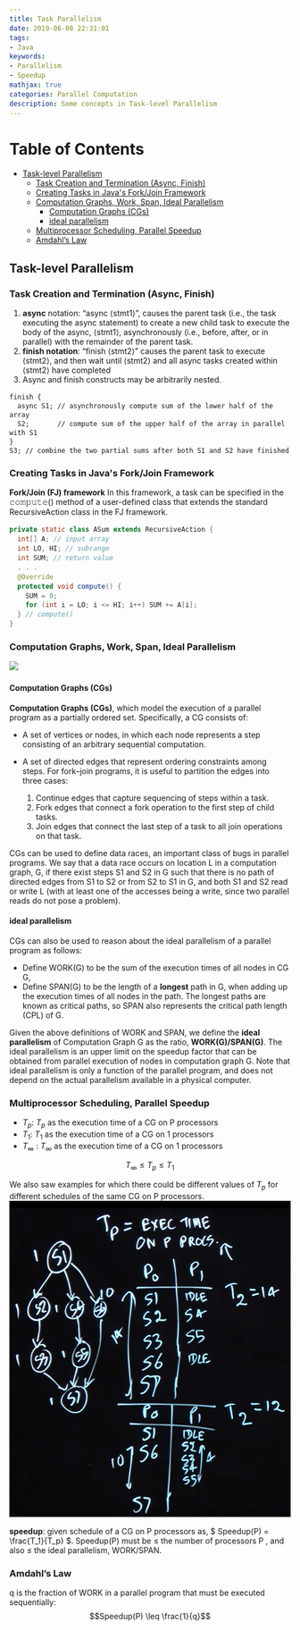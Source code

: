 ```yaml
---
title: Task Parallelism
date: 2019-06-08 22:31:01
tags: 
- Java
keywords:
- Parallelism
- Speedup
mathjax: true
categories: Parallel Computation
description: Some concepts in Task-level Parallelism
---
```


Table of Contents
=================

  * [Task-level Parallelism](#task-level-parallelism)
     * [Task Creation and Termination (Async, Finish)](#task-creation-and-termination-async-finish)
     * [Creating Tasks in Java's Fork/Join Framework](#creating-tasks-in-javas-forkjoin-framework)
     * [Computation Graphs, Work, Span, Ideal Parallelism](#computation-graphs-work-span-ideal-parallelism)
        * [Computation Graphs (CGs)](#computation-graphs-cgs)
        * [ideal parallelism](#ideal-parallelism)
     * [Multiprocessor Scheduling, Parallel Speedup](#multiprocessor-scheduling-parallel-speedup)
     * [Amdahl’s Law](#amdahls-law)


## Task-level Parallelism

### Task Creation and Termination (Async, Finish)
1. **async** notation:  “async ⟨stmt1⟩”, causes the parent task (i.e., the task executing the async statement) to create a new child task to execute the body of the async, ⟨stmt1⟩, asynchronously (i.e., before, after, or in parallel) with the remainder of the parent task.
2. **finish notation**: “finish ⟨stmt2⟩” causes the parent task to execute ⟨stmt2⟩, and then wait until ⟨stmt2⟩ and all async tasks created within ⟨stmt2⟩ have completed
3. Async and finish constructs may be arbitrarily nested.

```
finish {
  async S1; // asynchronously compute sum of the lower half of the array
  S2;       // compute sum of the upper half of the array in parallel with S1
}
S3; // combine the two partial sums after both S1 and S2 have finished
```

### Creating Tasks in Java's Fork/Join Framework

**Fork/Join (FJ) framework**  In this framework, a task can be specified in the 𝚌𝚘𝚖𝚙𝚞𝚝𝚎() method of a user-defined class that extends the standard RecursiveAction class in the FJ framework. 

```Java
private static class ASum extends RecursiveAction {
  int[] A; // input array
  int LO, HI; // subrange
  int SUM; // return value
  . . .
  @Override
  protected void compute() {
    SUM = 0;
    for (int i = LO; i <= HI; i++) SUM += A[i];
  } // compute()
}
```


### Computation Graphs, Work, Span, Ideal Parallelism

![](resourcrs/1.png)

#### Computation Graphs (CGs)
**Computation Graphs (CGs)**, which model the execution of a parallel program as a partially ordered set. Specifically, a CG consists of:

- A set of vertices or nodes, in which each node represents a step consisting of an arbitrary sequential computation.
- A set of directed edges that represent ordering constraints among steps.
For fork–join programs, it is useful to partition the edges into three cases:

    1. Continue edges that capture sequencing of steps within a task.
    2. Fork edges that connect a fork operation to the first step of child tasks.
    3. Join edges that connect the last step of a task to all join operations on that task.

CGs can be used to define data races, an important class of bugs in parallel programs. We say that a data race occurs on location L in a computation graph, G, if there exist steps S1 and S2 in G such that there is no path of directed edges from S1 to S2 or from S2 to S1 in G, and both S1 and S2 read or write L (with at least one of the accesses being a write, since two parallel reads do not pose a problem).


#### ideal parallelism

CGs can also be used to reason about the ideal parallelism of a parallel program as follows:

- Define WORK(G) to be the sum of the execution times of all nodes in CG G,
- Define SPAN(G) to be the length of a **longest** path in G, when adding up the execution times of all nodes in the path. The longest paths are known as critical paths, so SPAN also represents the critical path length (CPL) of G.

Given the above definitions of WORK and SPAN, we define the **ideal parallelism** of Computation Graph G as the ratio, **WORK(G)/SPAN(G)**. The ideal parallelism is an upper limit on the speedup factor that can be obtained from parallel execution of nodes in computation graph G. Note that ideal parallelism is only a function of the parallel program, and does not depend on the actual parallelism available in a physical computer.


### Multiprocessor Scheduling, Parallel Speedup

- $T_p$: $T_p$ as the execution time of a CG on P processors
- $T_1$: $T_1$ as the execution time of a CG on 1 processors
- $T_{\infty}$ : $T_{\infty}$ as the execution time of a CG on 1 processors

$$T_{\infty} \leq T_p \leq  T_1$$

We also saw examples for which there could be different values of $T_p$ for different schedules of the same CG on P processors.
![](resources/2.png)


**speedup**: given schedule of a CG on P processors as, $ Speedup(P) = \frac{T_1}{T_p} $. Speedup(P) must be $\leq$ the number of processors P , and also $\leq$ the ideal parallelism, WORK/SPAN.


### Amdahl’s Law

q is the fraction of WORK in a parallel program that must be executed sequentially:
$$Speedup(P) \leq \frac{1}{q}$$

